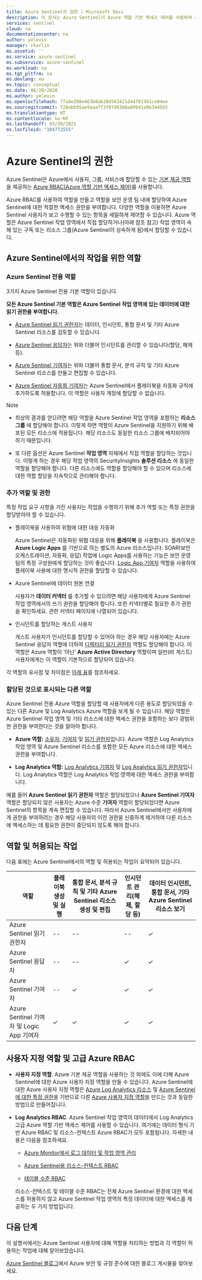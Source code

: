 ```yaml
---
title: Azure Sentinel의 권한 | Microsoft Docs
description: 이 문서는 Azure Sentinel이 Azure 역할 기반 액세스 제어를 사용하여 사용자에게 권한을 할당하는 방법과 각 역할에 대해 허용된 작업을 식별하는 방법에 대해 설명합니다.
services: sentinel
cloud: na
documentationcenter: na
author: yelevin
manager: rkarlin
ms.assetid: ''
ms.service: azure-sentinel
ms.subservice: azure-sentinel
ms.workload: na
ms.tgt_pltfrm: na
ms.devlang: na
ms.topic: conceptual
ms.date: 06/28/2020
ms.author: yelevin
ms.openlocfilehash: 77a8e208e463b8ab20d563421d447813b1ce84ee
ms.sourcegitcommit: f28ebb95ae9aaaff3f87d8388a09b41e0b3445b5
ms.translationtype: HT
ms.contentlocale: ko-KR
ms.lasthandoff: 03/30/2021
ms.locfileid: "104772555"
---
```

# <a name="permissions-in-azure-sentinel"></a>Azure Sentinel의 권한

Azure Sentinel은 Azure에서 사용자, 그룹, 서비스에 할당할 수 있는 [기본 제공 역할](../role-based-access-control/built-in-roles.md)을 제공하는 [Azure RBAC(Azure 역할 기반 액세스 제어)](../role-based-access-control/role-assignments-portal.md)를 사용합니다.

Azure RBAC를 사용하여 역할을 만들고 역할을 보안 운영 팀 내에 할당하여 Azure Sentinel에 대한 적절한 액세스 권한을 부여합니다. 다양한 역할을 이용하면 Azure Sentinel 사용자가 보고 수행할 수 있는 항목을 세밀하게 제어할 수 있습니다. Azure 역할은 Azure Sentinel 작업 영역에서 직접 할당하거나(아래 참조 참고) 작업 영역이 속해 있는 구독 또는 리소스 그룹(Azure Sentinel이 상속하게 됨)에서 할당할 수 있습니다.

## <a name="roles-for-working-in-azure-sentinel"></a>Azure Sentinel에서의 작업을 위한 역할

### <a name="azure-sentinel-specific-roles"></a>Azure Sentinel 전용 역할

3가지 Azure Sentinel 전용 기본 역할이 있습니다.

**모든 Azure Sentinel 기본 역할은 Azure Sentinel 작업 영역에 있는 데이터에 대한 읽기 권한을 부여합니다.**

- [Azure Sentinel 읽기 권한자](../role-based-access-control/built-in-roles.md#azure-sentinel-reader)는 데이터, 인시던트, 통합 문서 및 기타 Azure Sentinel 리소스를 검토할 수 있습니다.

- [Azure Sentinel 응답자](../role-based-access-control/built-in-roles.md#azure-sentinel-responder)는 위와 더불어 인시던트를 관리할 수 ​​있습니다(할당, 해제 등).

- [Azure Sentinel 기여자](../role-based-access-control/built-in-roles.md#azure-sentinel-contributor)는 위와 더불어 통합 문서, 분석 규칙 및 기타 Azure Sentinel 리소스를 만들고 편집할 수 있습니다.

- [Azure Sentinel 자동화 기여자](../role-based-access-control/built-in-roles.md#azure-sentinel-contributor)는 Azure Sentinel에서 플레이북을 자동화 규칙에 추가하도록 허용합니다. 이 역할은 사용자 계정에 할당할 수 없습니다.

> [!NOTE]
>
> - 최상의 결과를 얻으려면 해당 역할을 Azure Sentinel 작업 영역을 포함하는 **리소스 그룹** 에 할당해야 합니다. 이렇게 하면 역할이 Azure Sentinel을 지원하기 위해 배포된 모든 리소스에 적용됩니다. 해당 리소스도 동일한 리소스 그룹에 배치되어야 하기 때문입니다.
>
> - 또 다른 옵션은 Azure Sentinel **작업 영역** 자체에서 직접 역할을 할당하는 것입니다. 이렇게 하는 경우 해당 작업 영역의 SecurityInsights **솔루션 리소스** 에 동일한 역할을 할당해야 합니다. 다른 리소스에도 역할을 할당해야 할 수 있으며 리소스에 대한 역할 할당을 지속적으로 관리해야 합니다.

### <a name="additional-roles-and-permissions"></a>추가 역할 및 권한

특정 작업 요구 사항을 가진 사용자는 작업을 수행하기 위해 추가 역할 또는 특정 권한을 할당받아야 할 수 있습니다.

- 플레이북을 사용하여 위협에 대한 대응 자동화

    Azure Sentinel은 자동화된 위협 대응을 위해 **플레이북** 을 사용합니다. 플레이북은 **Azure Logic Apps** 를 기반으로 하는 별도의 Azure 리소스입니다. SOAR(보안 오케스트레이션, 자동화, 응답) 작업에 Logic Apps를 사용하는 기능은 보안 운영 팀의 특정 구성원에게 할당하는 것이 좋습니다. [Logic App 기여자](../role-based-access-control/built-in-roles.md#logic-app-contributor) 역할을 사용하여 플레이북 사용에 대한 명시적 권한을 할당할 수 있습니다.

- Azure Sentinel에 데이터 원본 연결

    사용자가 **데이터 커넥터** 를 추가할 수 있으려면 해당 사용자에게 Azure Sentinel 작업 영역에서의 쓰기 권한을 할당해야 합니다. 또한 커넥터별로 필요한 추가 권한을 확인하세요. 관련 커넥터 페이지에 나열되어 있습니다.

- 인시던트를 할당하는 게스트 사용자

    게스트 사용자가 인시던트를 할당할 수 있어야 하는 경우 해당 사용자에는 Azure Sentinel 응답자 역할에 더하여 [디렉터리 읽기 권한자](../active-directory/roles/permissions-reference.md#directory-readers) 역할도 할당해야 합니다. 이 역할은 Azure 역할이 ‘아닌’ **Azure Active Directory** 역할이며 일반(비 게스트) 사용자에게는 이 역할이 기본적으로 할당되어 있습니다. 

각 역할의 유사점 및 차이점은 [아래 표](#roles-and-allowed-actions)를 참조하세요.

### <a name="other-roles-you-might-see-assigned"></a>할당된 것으로 표시되는 다른 역할

Azure Sentinel 전용 Azure 역할을 할당할 때 사용자에게 다른 용도로 할당되었을 수 있는 다른 Azure 및 Log Analytics Azure 역할을 보게 될 수 있습니다. 해당 역할은 Azure Sentinel 작업 영역 및 기타 리소스에 대한 액세스 권한을 포함하는 보다 광범위한 권한을 부여한다는 것을 알아야 합니다.

- **Azure 역할:** [소유자](../role-based-access-control/built-in-roles.md#owner), [기여자](../role-based-access-control/built-in-roles.md#contributor) 및 [읽기 권한자](../role-based-access-control/built-in-roles.md#reader)입니다. Azure 역할은 Log Analytics 작업 영역 및 Azure Sentinel 리소스를 포함한 모든 Azure 리소스에 대한 액세스 권한을 부여합니다.

- **Log Analytics 역할:** [Log Analytics 기여자](../role-based-access-control/built-in-roles.md#log-analytics-contributor) 및 [Log Analytics 읽기 권한자](../role-based-access-control/built-in-roles.md#log-analytics-reader)입니다. Log Analytics 역할은 Log Analytics 작업 영역에 대한 액세스 권한을 부여합니다. 

예를 들어 **Azure Sentinel 읽기 권한자** 역할은 할당되었으나 **Azure Sentinel 기여자** 역할은 할당되지 않은 사용자는 Azure 수준 **기여자** 역할이 할당되었다면 Azure Sentinel의 항목을 계속 편집할 수 있습니다. 따라서 Azure Sentinel에서만 사용자에게 권한을 부여하려는 경우 해당 사용자의 이전 권한을 신중하게 제거하여 다른 리소스에 액세스하는 데 필요한 권한이 중단되지 않도록 해야 합니다.

## <a name="roles-and-allowed-actions"></a>역할 및 허용되는 작업

다음 표에는 Azure Sentinel에서의 역할 및 허용되는 작업이 요약되어 있습니다. 

| 역할 | 플레이북 생성 및 실행| 통합 문서, 분석 규칙 및 기타 Azure Sentinel 리소스 생성 및 편집 | 인시던트 관리(해제, 할당 등) | 데이터 인시던트, 통합 문서, 기타 Azure Sentinel 리소스 보기 |
|---|---|---|---|---|
| Azure Sentinel 읽기 권한자 | -- | -- | -- | &#10003; |
| Azure Sentinel 응답자 | -- | -- | &#10003; | &#10003; |
| Azure Sentinel 기여자 | -- | &#10003; | &#10003; | &#10003; |
| Azure Sentinel 기여자 및 Logic App 기여자 | &#10003; | &#10003; | &#10003; | &#10003; |

## <a name="custom-roles-and-advanced-azure-rbac"></a>사용자 지정 역할 및 고급 Azure RBAC

- **사용자 지정 역할**. Azure 기본 제공 역할을 사용하는 것 외에도 이에 더해 Azure Sentinel에 대한 Azure 사용자 지정 역할을 만들 수 있습니다. Azure Sentinel에 대한 Azure 사용자 지정 역할은 [Azure Log Analytics 리소스](../role-based-access-control/resource-provider-operations.md#microsoftoperationalinsights) 및 [Azure Sentinel에 대한 특정 권한](../role-based-access-control/resource-provider-operations.md#microsoftsecurityinsights)을 기반으로 다른 [Azure 사용자 지정 역할](../role-based-access-control/custom-roles-rest.md#create-a-custom-role)을 만드는 것과 동일한 방법으로 만들어집니다.

- **Log Analytics RBAC**. Azure Sentinel 작업 영역의 데이터에서 Log Analytics 고급 Azure 역할 기반 액세스 제어를 사용할 수 있습니다. 여기에는 데이터 형식 기반 Azure RBAC 및 리소스-컨텍스트 Azure RBAC가 모두 포함됩니다. 자세한 내용은 다음을 참조하세요.

    - [Azure Monitor에서 로그 데이터 및 작업 영역 관리](../azure-monitor/logs/manage-access.md#manage-access-using-workspace-permissions)

    - [Azure Sentinel용 리소스-컨텍스트 RBAC](resource-context-rbac.md)
    - [테이블 수준 RBAC](https://techcommunity.microsoft.com/t5/azure-sentinel/table-level-rbac-in-azure-sentinel/ba-p/965043)

    리소스-컨텍스트 및 테이블 수준 RBAC는 전체 Azure Sentinel 환경에 대한 액세스를 허용하지 않고 Azure Sentinel 작업 영역의 특정 데이터에 대한 액세스를 제공하는 두 가지 방법입니다.

## <a name="next-steps"></a>다음 단계

이 설명서에서는 Azure Sentinel 사용자에 대해 역할을 처리하는 방법과 각 역할이 허용하는 작업에 대해 알아보았습니다.

[Azure Sentinel 블로그](https://aka.ms/azuresentinelblog)에서 Azure 보안 및 규정 준수에 대한 블로그 게시물을 찾아보세요.
